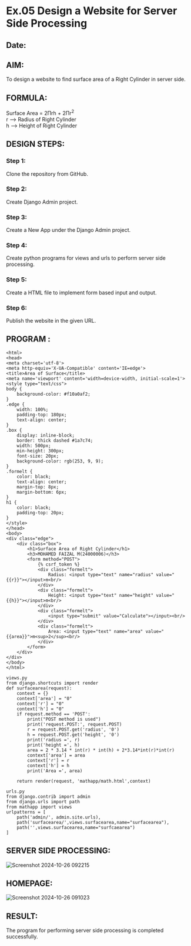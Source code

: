 # Ex.05 Design a Website for Server Side Processing
## Date:

## AIM:
To design a website to find surface area of a Right Cylinder in server side.

## FORMULA:
Surface Area = 2Πrh + 2Πr<sup>2</sup>
<br>r --> Radius of Right Cylinder
<br>h --> Height of Right Cylinder

## DESIGN STEPS:

### Step 1:
Clone the repository from GitHub.

### Step 2:
Create Django Admin project.

### Step 3:
Create a New App under the Django Admin project.

### Step 4:
Create python programs for views and urls to perform server side processing.

### Step 5:
Create a HTML file to implement form based input and output.

### Step 6:
Publish the website in the given URL.

## PROGRAM :
```
<html>
<head>
<meta charset='utf-8'>
<meta http-equiv='X-UA-Compatible' content='IE=edge'>
<title>Area of Surface</title>
<meta name='viewport' content='width=device-width, initial-scale=1'>
<style type="text/css">
body {
    background-color: #f10a0af2;
}
.edge {
    width: 100%;
    padding-top: 180px;
    text-align: center;
}
.box {
    display: inline-block;
    border: thick dashed #1a7c74;
    width: 500px;
    min-height: 300px;
    font-size: 20px;
    background-color: rgb(253, 9, 9);
}
.formelt {
    color: black;
    text-align: center;
    margin-top: 8px;
    margin-bottom: 6px;
}
h1 {
    color: black;
    padding-top: 20px;
}
</style>
</head>
<body>
<div class="edge">
    <div class="box">
        <h1>Surface Area of Right Cylinder</h1>
        <h3>MOHAMED FAIZAL M(24000006)</h3>
        <form method="POST">
            {% csrf_token %}
            <div class="formelt">
                Radius: <input type="text" name="radius" value="{{r}}"></input>m<br/>
            </div>
            <div class="formelt">
                Height: <input type="text" name="height" value="{{h}}"></input>m<br/>
            </div>
            <div class="formelt">
                <input type="submit" value="Calculate"></input><br/>
            </div>
            <div class="formelt">
                Area: <input type="text" name="area" value="{{area}}">m<sup>2</sup><br/>
            </div>
        </form>
    </div>
</div>
</body>
</html>
```
```
views.py
from django.shortcuts import render
def surfacearea(request):
    context = {}
    context['area'] = "0"
    context['r'] = "0"
    context['h'] = "0"
    if request.method == 'POST':
        print("POST method is used")
        print('request.POST:', request.POST)
        r = request.POST.get('radius', '0') 
        h = request.POST.get('height', '0') 
        print('radius =', r)
        print('height =', h)
        area = 2 * 3.14 * int(r) * int(h) + 2*3.14*int(r)*int(r)
        context['area'] = area
        context['r'] = r
        context['h'] = h
        print('Area =', area)
    
    return render(request, 'mathapp/math.html',context)
```
```
urls.py
from django.contrib import admin
from django.urls import path
from mathapp import views
urlpatterns = [
    path('admin/', admin.site.urls),
    path('surfacearea/',views.surfacearea,name="surfacearea"),
    path('',views.surfacearea,name="surfcaearea")
]
```


## SERVER SIDE PROCESSING:
![Screenshot 2024-10-26 092215](https://github.com/user-attachments/assets/937a6845-8dc4-424b-8ffd-b800fdfb0f46)



## HOMEPAGE:
![Screenshot 2024-10-26 091023](https://github.com/user-attachments/assets/b5cf898f-7375-4e85-8b5f-86a834842cea)



## RESULT:
The program for performing server side processing is completed successfully.
